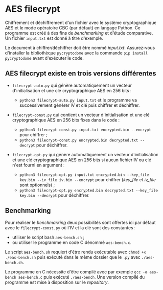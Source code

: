 # AES filecrypt

Chiffrement et déchiffrement d'un fichier avec le système cryptographique AES et le mode opératoire CBC (par défaut) en langage Python.
Ce programme est créé à des fins de *benchmarking* et d'étude comparative. Un fichier ```input.txt``` est donné à titre d'exemple.

Le document à chiffrer/déchiffrer doit être nommé *input.txt*.
Assurez-vous d'installer la bibliothèque ```pycryptodome``` avec la commande ```pip install pycryptodome``` avant d'exécuter le code.

## AES filecrypt existe en trois versions différentes

  - ```filecrypt-auto.py``` qui génère automatiquement un vecteur d'initialisation et une clé cryptographique AES en 256 bits :
  	- ```python3 filecrypt-auto.py input.txt``` et le programme va successivement générer IV et clé puis chiffrer et déchiffrer.

    
  - ```filecrypt-const.py``` qui contient un vecteur d'initialisation et une clé cryptographique AES en 256 bits fixes dans le code :
  	- ```python3 filecrypt-const.py input.txt encrypted.bin --encrypt``` pour chiffrer ;
   	- ```python3 filecrypt-const.py encrypted.bin decrypted.txt --decrypt``` pour déchiffrer.


  - ```filecrypt-opt.py``` qui génère automatiquement un vecteur d'initialisation et une clé cryptographique AES en 256 bits si aucun fichier IV ou clé n'est fourni en argument :
  	- ```python3 filecrypt-opt.py input.txt encrypted.bin --key_file key.bin --iv_file iv.bin --encrypt``` pour chiffrer (*key_file* et *iv_file* sont optionnels) ;
   	- ```python3 filecrypt-opt.py encrypted.bin decrypted.txt --key_file key.bin --decrypt``` pour déchiffrer.

## Benchmarking

Pour réaliser le *benchmarking* deux possibilités sont offertes ici par défaut avec le ```filecrypt-const.py``` où l'IV et la clé sont des constantes :
  - utiliser le script bash ```aes-bench.sh``` ;
  - ou utiliser le programme en code C dénommé ```aes-bench.c```.

Le script ```aes-bench.sh``` requiert d'être rendu exécutable avec ```chmod +x ./eas-bench.sh``` puis exécuté dans le même dossier que le ```.py``` avec ```./aes-bench.sh```.

Le programme en C nécessite d'être compilé avec par exemple ```gcc -o aes-bench aes-bench.c``` puis exécuté ```./aes-bench```.
Une version compilé du programme est mise à disposition sur le *repository*.
